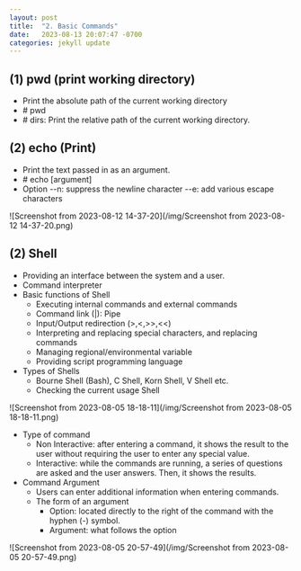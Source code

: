 ```yaml
---
layout: post
title:  "2. Basic Commands"
date:   2023-08-13 20:07:47 -0700
categories: jekyll update
---
```


## (1) pwd (print working directory)
  
- Print the absolute path of the current working directory
- \# pwd
- \# dirs: Print the relative path of the current working directory.

## (2) echo (Print)
- Print the text passed in as an argument.
- \# echo [argument]
- Option
  --n: suppress the newline character
  --e: add various escape characters



![Screenshot from 2023-08-12 14-37-20](/img/Screenshot from  2023-08-12 14-37-20.png)



## (2) Shell
   
- Providing an interface between the system and a user.
- Command interpreter
- Basic functions of Shell
  - Executing internal commands and external commands
  - Command link (\|): Pipe
  - Input/Output redirection (>,<,>>,<<)
  - Interpreting and replacing special characters, and replacing commands
  - Managing regional/environmental variable
  - Providing script programming language
- Types  of Shells
  - Bourne Shell (Bash), C Shell, Korn Shell, V Shell etc.
  - Checking the current usage Shell

![Screenshot from 2023-08-05 18-18-11](/img/Screenshot from 2023-08-05 18-18-11.png)

- Type of command
  - Non Interactive: after entering a command, it shows the result to the user without requiring the user to enter any special value.
  - Interactive: while the commands are running, a series of questions are asked and the user answers. Then, it shows the results.
- Command Argument
  - Users can enter additional information when entering commands.
  - The form of an argument
    - Option: located directly to the right of the command with the hyphen (-) symbol.
    - Argument: what follows the option
   
![Screenshot from 2023-08-05 20-57-49](/img/Screenshot from 2023-08-05 20-57-49.png)
